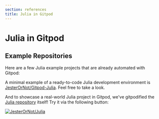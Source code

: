 ```yaml
---
section: references
title: Julia in Gitpod
---
```


<script context="module">
  export const prerender = true;
</script>

# Julia in Gitpod

## Example Repositories

Here are a few Julia example projects that are already automated with Gitpod:

A minimal example of a ready-to-code Julia development environment is [JesterOrNot/Gitpod-Julia](https://github.com/JesterOrNot/Gitpod-Julia). Feel free to take a look.

And to showcase a real-world Julia project in Gitpod, we've gitpodified the [Julia repository](https://github.com/JesterOrNot/Julia) itself! Try it via the following button:

[![JesterOrNot/Julia](https://gitpod.io/button/open-in-gitpod.svg)](https://gitpod.io/#https://github.com/JesterOrNot/Julia)
